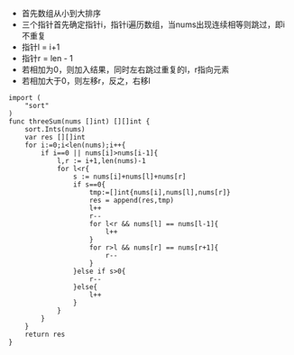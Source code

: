 - 首先数组从小到大排序
- 三个指针首先确定指针i，指针i遍历数组，当nums出现连续相等则跳过，即i不重复
- 指针l = i+1
- 指针r = len - 1
- 若相加为0，则加入结果，同时左右跳过重复的l，r指向元素
- 若相加大于0，则左移r，反之，右移l
```golang
import (
    "sort"
)
func threeSum(nums []int) [][]int {
    sort.Ints(nums)
    var res [][]int
    for i:=0;i<len(nums);i++{
        if i==0 || nums[i]>nums[i-1]{
            l,r := i+1,len(nums)-1
            for l<r{
                s := nums[i]+nums[l]+nums[r]
                if s==0{
                    tmp:=[]int{nums[i],nums[l],nums[r]}
                    res = append(res,tmp)
                    l++
                    r--
                    for l<r && nums[l] == nums[l-1]{
                        l++
                    }
                    for r>l && nums[r] == nums[r+1]{
                        r--
                    }
                }else if s>0{
                    r--
                }else{
                    l++
                }
            }
        }
    }
    return res
}
```